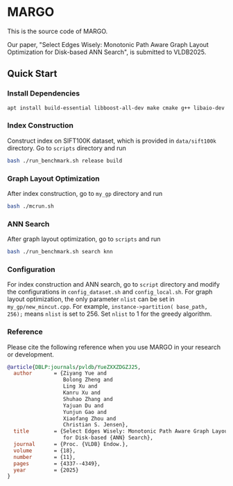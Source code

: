 # MARGO

This is the source code of MARGO.

Our paper, "Select Edges Wisely: Monotonic Path Aware Graph Layout Optimization for Disk-based ANN Search", is submitted to VLDB2025.

## Quick Start
### Install Dependencies
```bash
apt install build-essential libboost-all-dev make cmake g++ libaio-dev libgoogle-perftools-dev clang-format libboost-all-dev libmkl-full-dev
```
### Index Construction
Construct index on SIFT100K dataset, which is provided in `data/sift100k` directory. Go to `scripts` directory and run
```bash
bash ./run_benchmark.sh release build
```
### Graph Layout Optimization
After index construction, go to `my_gp` directory and run
```bash
bash ./mcrun.sh
```
### ANN Search
After graph layout optimization, go to `scripts` and run
```bash
bash ./run_benchmark.sh search knn
```

### Configuration
For index construction and ANN search, go to `script` directory and modify the configurations in `config_dataset.sh` and `config_local.sh`. For graph layout optimization, the only parameter `nlist` can be set in `my_gp/new_mincut.cpp`. For example, `instance->partition( base_path, 256);`
means `nlist` is set to 256. Set `nlist` to 1 for the greedy algorithm.

### Reference
Please cite the following reference when you use MARGO in your research or development.
```bibtex
@article{DBLP:journals/pvldb/YueZXXZDGZJ25,
  author       = {Ziyang Yue and
                  Bolong Zheng and
                  Ling Xu and
                  Kanru Xu and
                  Shuhao Zhang and
                  Yajuan Du and
                  Yunjun Gao and
                  Xiaofang Zhou and
                  Christian S. Jensen},
  title        = {Select Edges Wisely: Monotonic Path Aware Graph Layout Optimization
                  for Disk-based {ANN} Search},
  journal      = {Proc. {VLDB} Endow.},
  volume       = {18},
  number       = {11},
  pages        = {4337--4349},
  year         = {2025}
}
